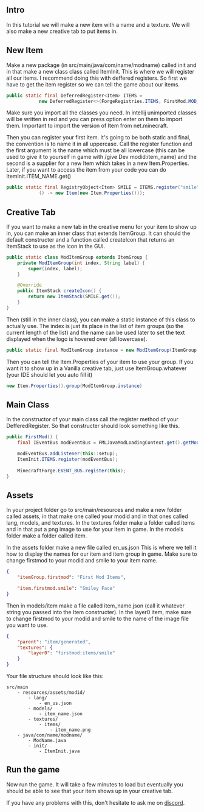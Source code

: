 ## Intro
In this tutorial we will make a new item with a name and a texture. We will also make a new creative tab to put items in.

## New Item
Make a new package (in src/main/java/com/name/modname) called init and in that make a new class
class called ItemInit. This is where we will register all our items. I recommend doing this with deffered registers. 
So first we have to get the item register so we can tell the game about our items.
```java
public static final DeferredRegister<Item> ITEMS = 
            new DeferredRegister<>(ForgeRegistries.ITEMS, FirstMod.MOD_ID);
```
Make sure you import all the classes you need. In intellij unimported classes will be written in red and you can 
press option enter on them to import them. Important to import the version of Item from net.minecraft.  
  
Then you can register your first item. It's going to be both static and final, the convention is to name it in all uppercase. 
Call the register function and the first argument is the name which must be all lowercase (this can be used to give it to yourself 
in game with /give Dev modid:item_name) and the second is a supplier for a new Item which takes in a new Item.Properties. Later, if you want to access the item from your code you can do ItemInit.ITEM_NAME.get()  

```java
public static final RegistryObject<Item> SMILE = ITEMS.register("smile",
            () -> new Item(new Item.Properties()));
```

## Creative Tab
If you want to make a new tab in the creative menu for your item to show up in, you can make an inner class 
that extends ItemGroup. It can should the default constructer and a function called createIcon that returns an 
ItemStack to use as the icon in the GUI. 

```java
public static class ModItemGroup extends ItemGroup {
    private ModItemGroup(int index, String label) {
        super(index, label);
    }

    @Override
    public ItemStack createIcon() {
        return new ItemStack(SMILE.get());
    }
}
```

Then (still in the inner class), you can make a static instance of this class to actually use. 
The index is just its place in the list of item groups (so the current length of the list) 
and the name can be used later to set the text displayed when the logo is hovered over (all lowercase). 

```java
public static final ModItemGroup instance = new ModItemGroup(ItemGroup.GROUPS.length, "firstmod");
```

Then you can tell the Item.Properties of your item to use your group. If you want it to show up in a Vanilla 
creative tab, just use ItemGroup.whatever (your IDE should let you auto fill it)

```java
new Item.Properties().group(ModItemGroup.instance)
```

## Main Class

In the constructor of your main class call the register method of your DefferedRegister. So that constructer 
should look something like this.

```java
public FirstMod() {
    final IEventBus modEventBus = FMLJavaModLoadingContext.get().getModEventBus();

    modEventBus.addListener(this::setup);
    ItemInit.ITEMS.register(modEventBus);
    
    MinecraftForge.EVENT_BUS.register(this);
}
```

## Assets

In your project folder go to src/main/resources and make a new folder called assets, in that make one called your modid 
and in that ones called lang, models, and textures. In the textures folder make a folder called items and
in that put a png image to use for your item in game. In the models folder make a folder called item.

In the assets folder make a new file called en_us.json This is where we tell it how to display the names for our item 
and item group in game. Make sure to change firstmod to your modid and smile to your item name. 

```json
{
    "itemGroup.firstmod": "First Mod Items",

    "item.firstmod.smile": "Smiley Face"
} 
```

Then in models/item make a file called item_name.json (call it whatever string you passed into the Item constructer). 
In the layer0 item, make sure to change firstmod to your modid and smile to the name of the image file you want to use. 

```json
{
    "parent": "item/generated",
    "textures": {
        "layer0": "firstmod:items/smile"
    }
} 
```

Your file structure should look like this:

```
src/main
    - resources/assets/modid/
        - lang/
            - en_us.json
        - models/
            - item_name.json
        - textures/
            - items/
                - item_name.png
    - java/com/name/modname/
        - ModName.java
        - init/
            - ItemInit.java
```

## Run the game

Now run the game. It will take a few minutes to load but eventually you should be able to 
see that your item shows up in your creative tab.  

If you have any problems with this, don't hesitate to ask me on [discord](https://discord.gg/VbZVnRd).